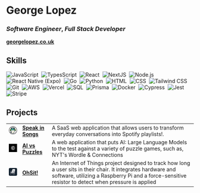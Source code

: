 # **George Lopez**

### _Software Engineer_, _Full Stack Developer_

<p>
  <a href="https://georgelopez.co.uk/"><strong>georgelopez.co.uk</strong></a>
</p>

## Skills

![JavaScript](https://img.shields.io/badge/-JavaScript-05122A?style=flat&logo=javascript)&nbsp;
![TypesScript](https://img.shields.io/badge/-TypeScript-05122A?style=flat&logo=typescript)&nbsp;
![React](https://img.shields.io/badge/-React-05122A?style=flat&logo=react)&nbsp;
![NextJS](https://img.shields.io/badge/-NextJS-05122A?style=flat&logo=nextdotjs)&nbsp;
![Node.js](https://img.shields.io/badge/-Node.js-05122A?style=flat&logo=node.js)&nbsp;
![React Native (Expo)](<https://img.shields.io/badge/-React%20Native%20(Expo)-05122A?style=flat&logo=expo>)&nbsp;
![Go](https://img.shields.io/badge/-Golang-05122A?style=flat&logo=go)&nbsp;
![Python](https://img.shields.io/badge/-Python-05122A?style=flat&logo=python)&nbsp;
![HTML](https://img.shields.io/badge/-HTML-05122A?style=flat&logo=HTML5)&nbsp;
![CSS](https://img.shields.io/badge/-CSS-05122A?style=flat&logo=CSS3&logoColor=1572B6)&nbsp;
![Tailwind CSS](https://img.shields.io/badge/-Tailwind%20CSS-05122A?style=flat&logo=tailwindcss)&nbsp;
![Git](https://img.shields.io/badge/-Git-05122A?style=flat&logo=git)&nbsp;
![AWS](https://img.shields.io/badge/-AWS-05122A?style=flat&logo=amazonwebservices)&nbsp;
![Vercel](https://img.shields.io/badge/-Vercel-05122A?style=flat&logo=vercel)&nbsp;
![SQL](https://img.shields.io/badge/-PostgreSQL-05122A?style=flat&logo=postgresql)&nbsp;
![Prisma](https://img.shields.io/badge/-Prisma-05122A?style=flat&logo=prisma)&nbsp;
![Docker](https://img.shields.io/badge/-Docker-05122A?style=flat&logo=docker)&nbsp;
![Cypress](https://img.shields.io/badge/-Cypress-05122A?style=flat&logo=cypress)&nbsp;
![Jest](https://img.shields.io/badge/-Jest-05122A?style=flat&logo=jest)&nbsp;
![Stripe](https://img.shields.io/badge/-Stripe-05122A?style=flat&logo=stripe)&nbsp;

## Projects

<table>
  <tr>
    <td>
        <img src="images/speakinsongs-logo.png" target="_blank" alt="Speak in Songs" width="100">
    </td>
    <td>
      <a href="https://www.speakinsongs.com/"><strong>Speak in Songs</strong></a>
    </td>
    <td>
      A SaaS web application that allows users to transform everyday conversations into Spotify playlists!.
    </td>
  </tr>
  <tr>
    <td>
      <img src="images/aivspuzzles-logo.png" target="_blank" alt="AI vs Puzzles" width="100">
    </td>
    <td>
      <a href="https://www.aivspuzzles.com/"><strong>AI vs Puzzles</strong></a>
    </td>
    <td>
      A web application that puts AI: Large Language Models to the test against a variety of puzzle games, such as, NYT's Wordle & Connections
    </td>
  </tr>
  <tr>
    <td>
      <img src="images/ohsit-logo.png" target="_blank" alt="Oh Sit!" width="100">
    </td>
    <td>
      <a href="https://ohsit.vercel.app"><strong>OhSit!</strong></a>
    </td>
    <td>
      An Internet of Things project designed to track how long a user sits in their chair. It integrates hardware and software, utilizing a Raspberry Pi and a force-sensitive resistor to detect when pressure is applied
    </td>
  </tr>
</table>
